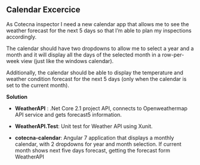 ## Calendar Excercice ##


As Cotecna inspector I need a new calendar app that allows me to see the weather forecast for the next 5 days so that I’m able to plan my inspections accordingly.

The calendar should have two dropdowns to allow me to select a year and a month and it will display all the days of the selected month in a row-per-week view (just like the windows calendar).

Additionally, the calendar should be able to display the temperature and weather condition forecast for the next 5 days (only when the calendar is set to the current month).


**Solution**


- **WeatherAPI** : .Net Core 2.1 project API, connects to Openweathermap API service and gets forecast5 information.

- **WeatherAPI.Test**: Unit test for Weather API using Xunit.

- **cotecna-calendar**: Angular 7 application that displays a monthly calendar, with 2 dropdowns for year and month selection. If current month shows next five days forecast, getting the forecast form WeatherAPI
